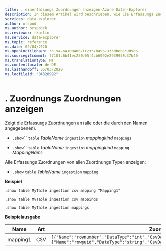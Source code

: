 ```yaml
---
title: . einerfassungs Zuordnungen anzeigen-Azure Daten-Explorer
description: In diesem Artikel wird beschrieben, wie Sie Erfassungs Zuordnungen in Azure Daten-Explorer anzeigen.
services: data-explorer
author: orspod
ms.author: orspodek
ms.reviewer: rkarlin
ms.service: data-explorer
ms.topic: reference
ms.date: 02/04/2020
ms.openlocfilehash: 3c19426410046d7ff2357b4967333db8b039d9e6
ms.sourcegitcommit: f7101c6b41ec250d05f4cb6092e2939958b37b40
ms.translationtype: MT
ms.contentlocale: de-DE
ms.lasthandoff: 06/03/2020
ms.locfileid: "84328992"
---
```

# <a name="show-ingestion-mappings"></a>. Zuordnungs Zuordnungen anzeigen

Zeigt die Erfassungs Zuordnungen an (alle oder die durch den Namen angegebenen).

* `.show``table` *TableName* `ingestion` *mappingkind*  `mappings`

* `.show``table` *TableName* `ingestion` *mappingkind* `mapping` *MappingName*   

Alle Erfassungs Zuordnungen von allen Zuordnungs Typen anzeigen:

* `.show` `table` *TableName* `ingestion`  `mapping`
 
**Beispiel** 
 
```kusto
.show table MyTable ingestion csv mapping "Mapping1" 

.show table MyTable ingestion csv mappings 

.show table MyTable ingestion mappings 
```

**Beispielausgabe**

| Name     | Art | Zuordnung     |
|----------|------|-------------|
| mapping1 | CSV  | `[{"Name":"rownumber","DataType":"int","CsvDataType":null,"Ordinal":0,"ConstValue":null},{"Name":"rowguid","DataType":"string","CsvDataType":null,"Ordinal":1,"ConstValue":null}]` |
